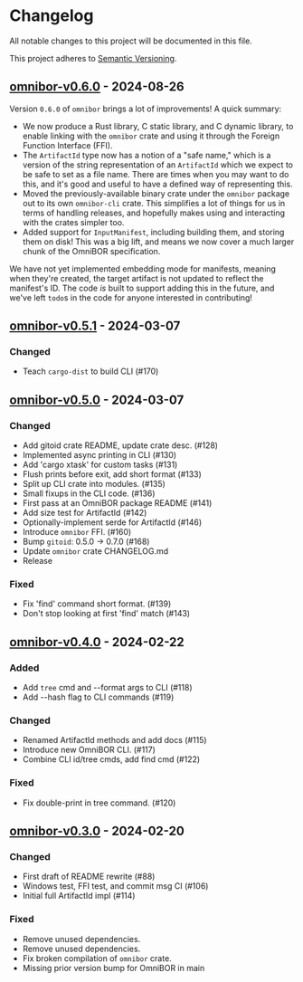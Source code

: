 # Changelog

All notable changes to this project will be documented in this file.

This project adheres to [Semantic Versioning](https://semver.org/spec/v2.0.0.html).

## [omnibor-v0.6.0] - 2024-08-26

Version `0.6.0` of `omnibor` brings a lot of improvements! A quick summary:

- We now produce a Rust library, C static library, and C dynamic library, to
  enable linking with the `omnibor` crate and using it through the Foreign
  Function Interface (FFI).
- The `ArtifactId` type now has a notion of a "safe name," which is a version
  of the string representation of an `ArtifactId` which we expect to be safe
  to set as a file name. There are times when you may want to do this, and it's
  good and useful to have a defined way of representing this.
- Moved the previously-available binary crate under the `omnibor` package out
  to its own `omnibor-cli` crate. This simplifies a lot of things for us in
  terms of handling releases, and hopefully makes using and interacting with
  the crates simpler too.
- Added support for `InputManifest`, including building them, and storing them
  on disk! This was a big lift, and means we now cover a much larger chunk of
  the OmniBOR specification.

We have not yet implemented embedding mode for manifests, meaning when they're
created, the target artifact is not updated to reflect the manifest's ID. The
code _is_ built to support adding this in the future, and we've left `todo`s
in the code for anyone interested in contributing!

## [omnibor-v0.5.1] - 2024-03-07

### Changed

- Teach `cargo-dist` to build CLI (#170)

## [omnibor-v0.5.0] - 2024-03-07

### Changed

- Add gitoid crate README, update crate desc. (#128)
- Implemented async printing in CLI (#130)
- Add 'cargo xtask' for custom tasks (#131)
- Flush prints before exit, add short format (#133)
- Split up CLI crate into modules. (#135)
- Small fixups in the CLI code. (#136)
- First pass at an OmniBOR package README (#141)
- Add size test for ArtifactId<Sha256> (#142)
- Optionally-implement serde for ArtifactId (#146)
- Introduce `omnibor` FFI. (#160)
- Bump `gitoid`: 0.5.0 -> 0.7.0 (#168)
- Update `omnibor` crate CHANGELOG.md
- Release

### Fixed

- Fix 'find' command short format. (#139)
- Don't stop looking at first 'find' match (#143)

## [omnibor-v0.4.0] - 2024-02-22

### Added

- Add `tree` cmd and --format args to CLI (#118)
- Add --hash flag to CLI commands (#119)

### Changed

- Renamed ArtifactId methods and add docs (#115)
- Introduce new OmniBOR CLI. (#117)
- Combine CLI id/tree cmds, add find cmd (#122)

### Fixed

- Fix double-print in tree command. (#120)

## [omnibor-v0.3.0] - 2024-02-20

### Changed

- First draft of README rewrite (#88)
- Windows test, FFI test, and commit msg CI (#106)
- Initial full ArtifactId impl (#114)

### Fixed

- Remove unused dependencies.
- Remove unused dependencies.
- Fix broken compilation of `omnibor` crate.
- Missing prior version bump for OmniBOR in main

[omnibor-v0.6.0]: https://github.com/omnibor/omnibor-rs/compare/omnibor-v0.5.1..omnibor-v0.6.0
[omnibor-v0.5.1]: https://github.com/omnibor/omnibor-rs/compare/omnibor-v0.5.0..omnibor-v0.5.1
[omnibor-v0.5.0]: https://github.com/omnibor/omnibor-rs/compare/omnibor-v0.4.0..omnibor-v0.5.0
[omnibor-v0.4.0]: https://github.com/omnibor/omnibor-rs/compare/omnibor-v0.3.0..omnibor-v0.4.0
[omnibor-v0.3.0]: https://github.com/omnibor/omnibor-rs/compare/gitoid-v0.5.0..omnibor-v0.3.0
